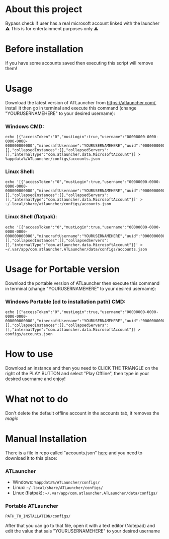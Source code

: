 # About this project
Bypass check if user has a real microsoft account linked with the launcher<br>
⚠️ This is for entertainment purposes only ⚠️

# Before installation
If you have some accounts saved then executing this script will remove them!<br>

# Usage
Download the latest version of ATLauncher from https://atlauncher.com/, install it then go in terminal and execute this command (change "YOURUSERNAMEHERE" to your desired username):
### Windows CMD:
```
echo [{"accessToken":"0","mustLogin":true,"username":"00000000-0000-0000-0000-000000000000","minecraftUsername":"YOURUSERNAMEHERE","uuid":"00000000000000000000000000000000","collapsedPacks":[],"collapsedInstances":[],"collapsedServers":[],"internalType":"com.atlauncher.data.MicrosoftAccount"}] > %appdata%/ATLauncher/configs/accounts.json
```
### Linux Shell:
```
echo '[{"accessToken":"0","mustLogin":true,"username":"00000000-0000-0000-0000-000000000000","minecraftUsername":"YOURUSERNAMEHERE","uuid":"00000000000000000000000000000000","collapsedPacks":[],"collapsedInstances":[],"collapsedServers":[],"internalType":"com.atlauncher.data.MicrosoftAccount"}]' > ~/.local/share/atlauncher/configs/accounts.json
```
### Linux Shell (flatpak):
```
echo '[{"accessToken":"0","mustLogin":true,"username":"00000000-0000-0000-0000-000000000000","minecraftUsername":"YOURUSERNAMEHERE","uuid":"00000000000000000000000000000000","collapsedPacks":[],"collapsedInstances":[],"collapsedServers":[],"internalType":"com.atlauncher.data.MicrosoftAccount"}]' > ~/.var/app/com.atlauncher.ATLauncher/data/configs/accounts.json
```

# Usage for Portable version
Download the portable version of ATLauncher then execute this command in terminal (change "YOURUSERNAMEHERE" to your desired username):
### Windows Portable (cd to installation path) CMD:
```
echo [{"accessToken":"0","mustLogin":true,"username":"00000000-0000-0000-0000-000000000000","minecraftUsername":"YOURUSERNAMEHERE","uuid":"00000000000000000000000000000000","collapsedPacks":[],"collapsedInstances":[],"collapsedServers":[],"internalType":"com.atlauncher.data.MicrosoftAccount"}] > configs/accounts.json
```

# How to use
Download an instance and then you need to CLICK THE TRIANGLE on the right of the PLAY BUTTON and select "Play Offline", then type in your desired username and enjoy!

# What not to do
Don't delete the default offline account in the accounts tab, it removes the *magic*

# Manual Installation
There is a file in repo called "accounts.json" [here](https://raw.githubusercontent.com/antunnitraj/ATLauncher-Offline-Bypass/main/accounts.json) and you need to download it to this place:
### ATLauncher
* Windows: `%appdata%/ATLauncher/configs/`
* Linux: `~/.local/share/ATLauncher/configs/`
* Linux (flatpak): `~/.var/app/com.atlauncher.ATLauncher/data/configs/`

### Portable ATLauncher
`PATH_TO_INSTALLATION/configs/`

After that you can go to that file, open it with a text editor (Notepad) and edit the value that sais "YOURUSERNAMEHERE" to your desired username
